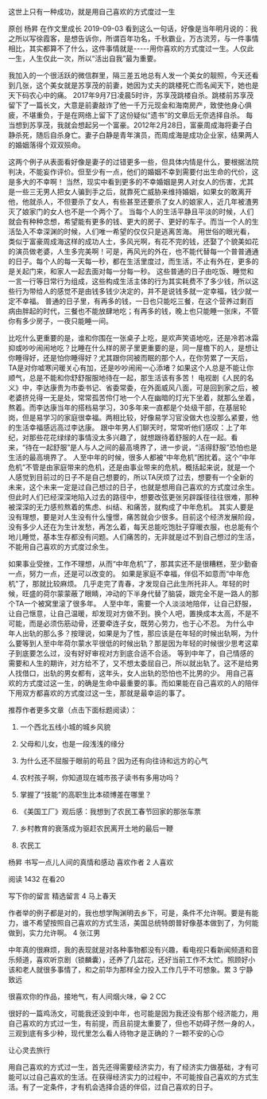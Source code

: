这世上只有一种成功，就是用自己喜欢的方式度过一生

原创 杨昇  在作文里成长  2019-09-03
看到这么一句话，好像是当年明月说的：我之所以写徐霞客，是想告诉你，所谓百年功名，千秋霸业，万古流芳，与一件事情相比，其实都算不了什么，这件事情就是-----用你喜欢的方式度过一生。人仅此一生，人生仅此一次，所以“活出自我”最为重要。

我加入的一个很活跃的微信群里，隔三差五地总有人发一个美女的靓照，今天还看到几张，这个美女就是苏享茂的前妻，她因为丈夫的跳楼死亡而名闻天下，她也是天下码农心中的痛。
2017年9月7日凌晨5时许，苏享茂跳楼自杀。跳楼前苏享茂留下了一篇长文，大意是前妻敲诈了他一千万元现金和海南房产，致使他身心俱疲，不堪重负，于是在网络上留下了这份疑似“遗书”的文章后无奈选择自杀。
每当想到苏享茂，我就会想起另一个富豪。2012年2月28日，富豪周成海将妻子白静杀死，随后自杀身亡。妻子白静是青年演员，而周成海是成功企业家，结果两人的婚姻落得个双双殒命。

这两个例子从表面看好像是妻子的过错更多一些，但具体内情是什么，要根据法院判决，不能妄作评价。但至少有一点，他们的婚姻不幸到需要付出生命的代价，这是多大的不幸啊！
当然，现实中看到更多的不幸婚姻是男人对女人的伤害，尤其是一些三无男人把女人骗到手之后，就靠死亡威胁来维持婚姻，如果女的敢离开他，他就杀人，不但要杀了女人，有些甚至还要杀了女人的娘家人，近几年被渣男灭了娘家门的女人也不是一个两个了。
当每个人的生活平静且平淡的时候，人们就会有种种念想，希望能有更多的钱、更大的房子、更好的车子。而当一个人的生活坠入不幸深渊的时候，人们唯一希望的仅仅只是逃离苦海。
用世俗的眼光看，类似于富豪周成海这样的成功人士，多风光啊，有花不完的钱，还娶了个貌美如花的演员做老婆，人生多完美啊！可是，再风光的外在，也不能代替每一个普普通通的日子。每个人的每一天每一秒，都在生活里度过，而生活，不止有外在，更多的是关起门来，和家人一起去面对每一分每一秒。
这些普通的日子由吃饭、睡觉和一言一行等日常行为组成，这些构成生活主体的行为其实耗费不了多少钱，所以这些行为带给人的感觉不是由钱多钱少决定的，并不是说钱多就一定幸福，钱少就一定不幸福。
普通的日子里，有再多的钱，一日也只能吃三餐，在这个营养过剩百病由胖起的时代，三餐也不能放肆地吃；有再多的钱，晚上也只能睡一张床，不管你有多少房子，一夜只能睡一间。

比吃什么更重要的是，谁和你围在一张桌子上吃，是欢声笑语地吃，还是冷若冰霜抑或吵吵闹闹地吃？比睡在什么样的房子里更重要的是，同一屋檐下的人，是想让你睡得好，还是怕你睡得好？尤其跟你同被而眠的那个人，在你劳累了一天后，TA是对你嘘寒问暖关心有加，还是吵吵闹闹一心添堵？如果这个人总是不能让你顺气，总是不能和你舒舒服服地待在一起，那生活该有多苦！
电视剧《人民的名义》中，李达康贵为市委书记、省委常委，在外面威风八面，可是回到家之后，被老婆挤兑得一无是处，常常孤苦伶仃地一个人在幽暗的灯光下坐着，就那么坐着，熬着。而李达康当年的搭档易学习，30多年来一直都是个处级干部，在基层轮岗，但是易学习的家庭很幸福。两相比较，好像易学习官没做大也没那么紧要，他的生活幸福感远高过李达康。
跟中年男人们聊天时，常常听他们感叹：上了年纪，对那些花花绿绿的事情没太多兴趣了，就想跟待着舒服的人在一起。看来，“待在一起舒服”是人与人之间的最高境界了，进一步说，“活得舒服”恐怕也是生活的最高境界了。
人至中年的时候，很多人都被“中年危机”困扰着。这个“中年危机”不管是由家庭带来的危机，还是由事业带来的危机，概括起来说，就是一个人感觉到目前过的日子不是自己想要的，所以TA厌烦了过去，想要有一个全新的未来，这个未来一定是过自己想过的日子，也就是想用自己喜欢的方式度过余生。
但此时人们已经深深地陷入过去的路径中，想要改弦更张另辟蹊径往往很难，那种被深深的无力感煎熬着的焦虑、纠结、和痛苦，就构成了中年危机。
其实人要是没有理想，要是对人生没有什么憧憬，痛苦就会少很多。目前这个经济发展阶段，没有多少人还在为生计发愁，再怎么着，每天总能吃饱肚子穿暖衣服，也总能有个地儿睡觉，基本生存都没有问题。人们痛苦的，无非就是过不到自己想过的生活，不能用自己喜欢的方式度过余生。

如果事业受挫，工作不理想，从而“中年危机”了，那其实还不是很糟糕，至少勤奋一点，努力一点，还是可以改变的。 如果是家庭不幸福，伴侣不如意而“中年危机”了，那就比较麻烦。
几乎走完了青春，才发现自己此生所托非人。年轻的时候，旺盛的荷尔蒙蒙蔽了眼睛，冲动的下半身代替了脑袋，跟完全不是一路人的那个TA一个被窝里滚了很多年。
人至中年，需要一个人淡淡地陪伴，让自己舒服，让自己惬意，让自己温暖，却发现对方做不到。换个人吧，置换成本太高，不是不可能，而是必须伤筋动骨，还要牵连子女，既劳心劳力，也于心不忍。
为什么中年人出轨的那么多？按理说，如果是为了性，那应该是在年轻的时候出轨啊，为什么要等到人至中年荷尔蒙水平很低的时候出轨？那是因为年轻的时候很少思考这辈子到底要怎么过，没有好好审视对方到底合适不合适。
等到中年了，自己情感的需要和人生的期许，对方给不了，又不想太委屈自己，所以就出轨了。这不是给男人找借口，出轨的男女都有，这年头，女人出轨的恐怕也不比男的少。
用自己喜欢的方式度过这一生，的确是生命中最重要的事。而如果能在自己喜欢的人的陪伴下用双方都喜欢的方式度过这一生，那就是最幸运的事了。

推荐作者更多文章（点击下面标题阅读）：

1.  一个西北五线小城的城乡风貌

2.  父母和儿女，也是一段浅浅的缘分

3.  为什么还不屈服于眼前的苟且？因为还有向往诗和远方的心气

4. 农村孩子啊，你知道现在城市孩子读书有多用功吗？

5.  掌握了“技能”的高职生比本硕博差在哪里？

6. 《美国工厂》观后感：我想到了农民工春节回家的那张车票

7.  乡村教育的衰落成为驱赶农民离开土地的最后一鞭

8. 农民工


杨昇
书写一点儿人间的真情和感动
喜欢作者
2 人喜欢

阅读 1432
 在看20

写下你的留言
精选留言
 4
马上春天

 作者举的例子都是对的，我也想学陶渊明去乡下，可是，条件不允许啊。要是有能力，谁不希望按照自己喜欢的方式生活，美国总统特朗普好像基本做到了，为何能做到，实力允许啊。
 4
张江男

 中年真的很麻烦，我的表现就是对各种事物都没有兴趣，看电视只看新闻频道和音乐频道，喜欢听京剧（锁麟囊），还养了几盆花，还好当前工作不太忙。照顾好小该和老人就很多事情了，和之前华为那样全力投入工作几乎不可想象。累
 3
宁静致远

 很喜欢你的作品，接地气，有人间烟火味，😀
 2
CC

 很好的一篇鸡汤文，可能我还没到中年，也可能是因为我还没有那个经济能力，用自己喜欢的方式过一生，有前提，而且前提太重要了，但也不妨碍孑然一身的人，三观到底有多少种，现代里怎么看人待物才是正确的？一颗不安的心🙃

让心灵去旅行

 用自己喜欢的方式过一生，首先还得需要经济实力，有了经济实力做基础，才有可能可以过自己喜欢的生活。在获得经济实力的过程中，不可能按自己喜欢的方式生活。有了一定条件，才有机会选择合适的伴侣，过自己喜欢的日子。
